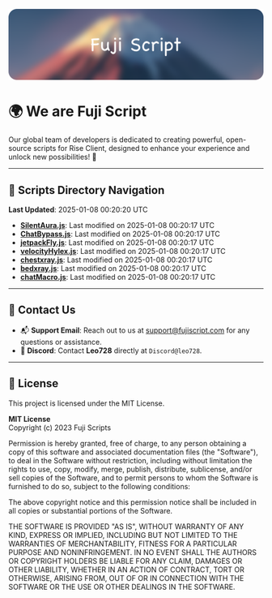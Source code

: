![Banner](.github/b.webp)

# 🌍 **We are Fuji Script**

Our global team of developers is dedicated to creating powerful, open-source scripts for Rise Client, designed to enhance your experience and unlock new possibilities! 🌟

---
<!-- SCRIPTS_NAVIGATION_START -->
## 📂 **Scripts Directory Navigation**

**Last Updated**: 2025-01-08 00:20:20 UTC

- **[SilentAura.js](scripts/SilentAura.js)**: Last modified on 2025-01-08 00:20:17 UTC
- **[ChatBypass.js](scripts/ChatBypass.js)**: Last modified on 2025-01-08 00:20:17 UTC
- **[jetpackFly.js](scripts/jetpackFly.js)**: Last modified on 2025-01-08 00:20:17 UTC
- **[velocityHylex.js](scripts/velocityHylex.js)**: Last modified on 2025-01-08 00:20:17 UTC
- **[chestxray.js](scripts/chestxray.js)**: Last modified on 2025-01-08 00:20:17 UTC
- **[bedxray.js](scripts/bedxray.js)**: Last modified on 2025-01-08 00:20:17 UTC
- **[chatMacro.js](scripts/chatMacro.js)**: Last modified on 2025-01-08 00:20:17 UTC

<!-- SCRIPTS_NAVIGATION_END -->

---

## 💬 **Contact Us**  
- 📬 **Support Email**: Reach out to us at [support@fujiscript.com](mailto:support@fujiscript.com) for any questions or assistance.  
- 💬 **Discord**: Contact **Leo728** directly at `Discord@leo728`.

---

## 📜 **License**

This project is licensed under the MIT License.  

**MIT License**  
Copyright (c) 2023 Fuji Scripts  

Permission is hereby granted, free of charge, to any person obtaining a copy of this software and associated documentation files (the "Software"), to deal in the Software without restriction, including without limitation the rights to use, copy, modify, merge, publish, distribute, sublicense, and/or sell copies of the Software, and to permit persons to whom the Software is furnished to do so, subject to the following conditions:  

The above copyright notice and this permission notice shall be included in all copies or substantial portions of the Software.  

THE SOFTWARE IS PROVIDED "AS IS", WITHOUT WARRANTY OF ANY KIND, EXPRESS OR IMPLIED, INCLUDING BUT NOT LIMITED TO THE WARRANTIES OF MERCHANTABILITY, FITNESS FOR A PARTICULAR PURPOSE AND NONINFRINGEMENT. IN NO EVENT SHALL THE AUTHORS OR COPYRIGHT HOLDERS BE LIABLE FOR ANY CLAIM, DAMAGES OR OTHER LIABILITY, WHETHER IN AN ACTION OF CONTRACT, TORT OR OTHERWISE, ARISING FROM, OUT OF OR IN CONNECTION WITH THE SOFTWARE OR THE USE OR OTHER DEALINGS IN THE SOFTWARE.  
